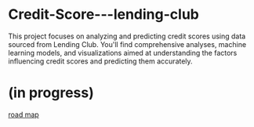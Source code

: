 # Credit-Score---lending-club
This project focuses on analyzing and predicting credit scores using data sourced from Lending Club. You'll find comprehensive analyses, machine learning models, and visualizations aimed at understanding the factors influencing credit scores and predicting them accurately.

# (in progress)

[road map](https://www.notion.so/non-RAP-ma-TRAPin-e571add7fe0147a6800105222d8f2b54)
